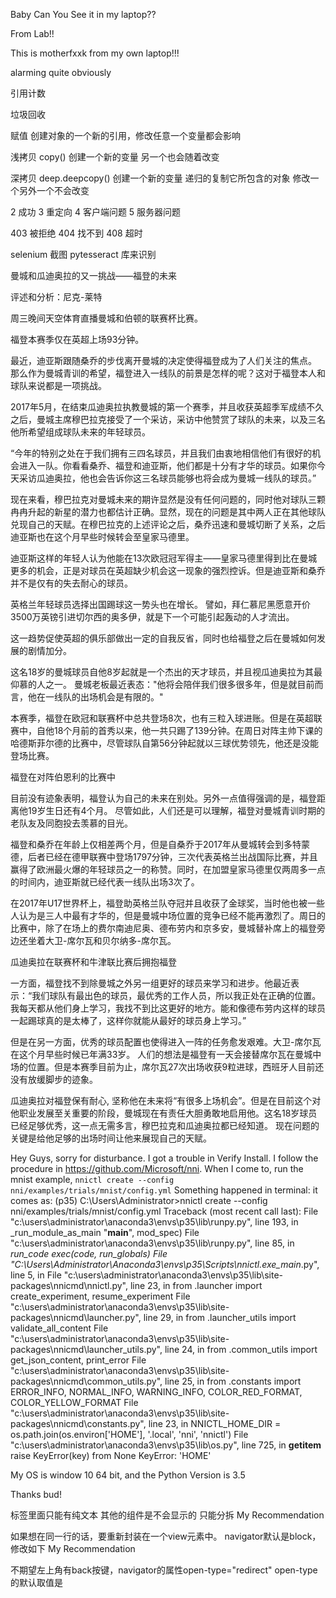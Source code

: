 Baby Can You See it in my laptop??

From Lab!!


This is motherfxxk from my own laptop!!!


alarming
quite obviously 

引用计数

垃圾回收

赋值 创建对象的一个新的引用，修改任意一个变量都会影响


浅拷贝 copy() 创建一个新的变量 另一个也会随着改变

深拷贝 deep.deepcopy() 创建一个新的变量 递归的复制它所包含的对象 修改一个另外一个不会改变 

2 成功
3 重定向
4 客户端问题
5 服务器问题

403 被拒绝
404 找不到
408 超时

selenium 截图
pytesseract 库来识别

曼城和瓜迪奥拉的又一挑战——福登的未来

评述和分析：尼克-莱特

周三晚间天空体育直播曼城和伯顿的联赛杯比赛。

福登本赛季仅在英超上场93分钟。

最近，迪亚斯跟随桑乔的步伐离开曼城的决定使得福登成为了人们关注的焦点。 那么作为曼城青训的希望，福登进入一线队的前景是怎样的呢？这对于福登本人和球队来说都是一项挑战。

2017年5月，在结束瓜迪奥拉执教曼城的第一个赛季，并且收获英超季军成绩不久之后，曼城主席穆巴拉克接受了一个采访，采访中他赞赏了球队的未来，以及三名他所希望组成球队未来的年轻球员。 

“今年的特别之处在于我们拥有三四名球员，并且我们由衷地相信他们有很好的机会进入一队。你看看桑乔、福登和迪亚斯，他们都是十分有才华的球员。如果你今天采访瓜迪奥拉，他也会告诉你这三名球员能够也将会成为曼城一线队的球员。”

现在来看，穆巴拉克对曼城未来的期许显然是没有任何问题的，同时他对球队三颗冉冉升起的新星的潜力也都估计正确。显然，现在的问题是其中两人正在其他球队兑现自己的天赋。在穆巴拉克的上述评论之后，桑乔迅速和曼城切断了关系，之后迪亚斯也在这个月早些时候转会至皇家马德里。

迪亚斯这样的年轻人认为他能在13次欧冠冠军得主——皇家马德里得到比在曼城更多的机会，正是对球员在英超缺少机会这一现象的强烈控诉。但是迪亚斯和桑乔并不是仅有的失去耐心的球员。

英格兰年轻球员选择出国踢球这一势头也在增长。 譬如，拜仁慕尼黑愿意开价3500万英镑引进切尔西的奥多伊，就是下一个可能引起轰动的人才流出。

这一趋势促使英超的俱乐部做出一定的自我反省，同时也给福登之后在曼城如何发展的剧情加分。

这名18岁的曼城球员自他8岁起就是一个杰出的天才球员，并且视瓜迪奥拉为其最仰慕的人之一。  曼城老板最近表态："他将会陪伴我们很多很多年，但是就目前而言，他在一线队的出场机会是有限的。"  

本赛季，福登在欧冠和联赛杯中总共登场8次，也有三粒入球进账。但是在英超联赛中，自他18个月前的首秀以来，他一共只踢了139分钟。在周日对阵主帅下课的哈德斯菲尔德的比赛中，尽管球队自第56分钟起就以三球优势领先，他还是没能登场比赛。

福登在对阵伯恩利的比赛中

目前没有迹象表明，福登认为自己的未来在别处。另外一点值得强调的是，福登距离他19岁生日还有4个月。 尽管如此，人们还是可以理解，福登对曼城青训时期的老队友及同胞投去羡慕的目光。

福登和桑乔在年龄上仅相差两个月，但是自桑乔于2017年从曼城转会到多特蒙德，后者已经在德甲联赛中登场1797分钟，三次代表英格兰出战国际比赛，并且赢得了欧洲最火爆的年轻球员之一的称赞。同时，在加盟皇家马德里仅两周多一点的时间内，迪亚斯就已经代表一线队出场3次了。

在2017年U17世界杯上，福登助英格兰队夺冠并且收获了金球奖，当时他也被一些人认为是三人中最有才华的，但是曼城中场位置的竞争已经不能再激烈了。周日的比赛中，除了在场上的费尔南迪尼奥、德布劳内和京多安，曼城替补席上的福登旁边还坐着大卫-席尔瓦和贝尔纳多-席尔瓦。

 瓜迪奥拉在联赛杯和牛津联比赛后拥抱福登

一方面，福登找不到除曼城之外另一组更好的球员来学习和进步。他最近表示：“我们球队有最出色的球员，最优秀的工作人员，所以我正处在正确的位置。我每天都从他们身上学习，我找不到比这更好的地方。能和像德布劳内这样的球员一起踢球真的是太棒了，这样你就能从最好的球员身上学习。”

但是在另一方面，优秀的球员配置也使得进入一阵的任务愈发艰难。大卫-席尔瓦在这个月早些时候已年满33岁。 人们的想法是福登有一天会接替席尔瓦在曼城中场的位置。但是本赛季目前为止，席尔瓦27次出场收获9粒进球，西班牙人目前还没有放缓脚步的迹象。

瓜迪奥拉对福登保有耐心, 坚称他在未来将“有很多上场机会”。但是在目前这个对他职业发展至关重要的阶段，曼城现在有责任大胆勇敢地启用他。这名18岁球员已经足够优秀，这一点无需多言，穆巴拉克和瓜迪奥拉都已经知道。 现在问题的关键是给他足够的出场时间让他来展现自己的天赋。





Hey Guys, sorry for disturbance. I got a trouble in Verify Install. 
I follow the procedure in https://github.com/Microsoft/nni.
When I come to, run the mnist example,  `nnictl create --config nni/examples/trials/mnist/config.yml`
Something happened in terminal:
it comes as:
(p35) C:\Users\Administrator>nnictl create --config nni/examples/trials/mnist/config.yml
Traceback (most recent call last):
  File "c:\users\administrator\anaconda3\envs\p35\lib\runpy.py", line 193, in _run_module_as_main
    "__main__", mod_spec)
  File "c:\users\administrator\anaconda3\envs\p35\lib\runpy.py", line 85, in _run_code
    exec(code, run_globals)
  File "C:\Users\Administrator\Anaconda3\envs\p35\Scripts\nnictl.exe\__main__.py", line 5, in <module>
  File "c:\users\administrator\anaconda3\envs\p35\lib\site-packages\nnicmd\nnictl.py", line 23, in <module>
    from .launcher import create_experiment, resume_experiment
  File "c:\users\administrator\anaconda3\envs\p35\lib\site-packages\nnicmd\launcher.py", line 29, in <module>
    from .launcher_utils import validate_all_content
  File "c:\users\administrator\anaconda3\envs\p35\lib\site-packages\nnicmd\launcher_utils.py", line 24, in <module>
    from .common_utils import get_json_content, print_error
  File "c:\users\administrator\anaconda3\envs\p35\lib\site-packages\nnicmd\common_utils.py", line 25, in <module>
    from .constants import ERROR_INFO, NORMAL_INFO, WARNING_INFO, COLOR_RED_FORMAT, COLOR_YELLOW_FORMAT
  File "c:\users\administrator\anaconda3\envs\p35\lib\site-packages\nnicmd\constants.py", line 23, in <module>
    NNICTL_HOME_DIR = os.path.join(os.environ['HOME'], '.local',  'nni', 'nnictl')
  File "c:\users\administrator\anaconda3\envs\p35\lib\os.py", line 725, in __getitem__
    raise KeyError(key) from None
KeyError: 'HOME'

My OS is window 10 64 bit, and the Python Version is 3.5

Thanks bud!

<text>标签里面只能有纯文本 其他的组件是不会显示的
<navigator>只能分拆
      <text>My</text> <navigator url='/pages/weekly/weekly'>Recommendation</navigator>

如果想在同一行的话，要重新封装在一个view元素中。
navigator默认是block，修改如下
<text>My </text> <navigator style='display:inline' url='/pages/weekly/weekly'>Recommendation</navigator>

不期望左上角有back按键，navigator的属性open-type="redirect"
open-type的默认取值是